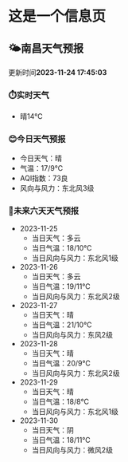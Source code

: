 # 这是一个信息页 
## 🌤️**南昌**天气预报
更新时间**2023-11-24 17:45:03**
### ⏱️实时天气
- 晴14℃
### 😊今日天气预报
- 今日天气：晴
- 气温：17/9℃
- AQI指数：73良
- 风向与风力：东北风3级
### 🤩未来六天天气预报
- 2023-11-25
  - 当日天气：多云
  - 当日气温：18/10℃
  - 当日风向与风力：东北风1级
- 2023-11-26
  - 当日天气：多云
  - 当日气温：19/11℃
  - 当日风向与风力：东北风2级
- 2023-11-27
  - 当日天气：晴
  - 当日气温：21/10℃
  - 当日风向与风力：东风2级
- 2023-11-28
  - 当日天气：晴
  - 当日气温：20/9℃
  - 当日风向与风力：东北风2级
- 2023-11-29
  - 当日天气：晴
  - 当日气温：18/8℃
  - 当日风向与风力：东北风1级
- 2023-11-30
  - 当日天气：阴
  - 当日气温：18/11℃
  - 当日风向与风力：微风2级

